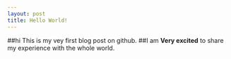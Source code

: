 ```yaml
---
layout: post
title: Hello World!
---
```

##hi
This is my vey first blog post on github. 
##I am **Very excited** to share my experience with the whole world. 

